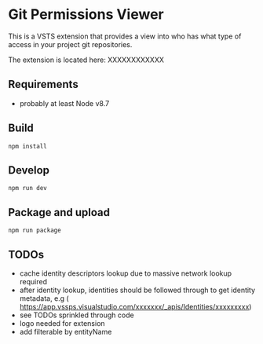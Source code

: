 # Git Permissions Viewer

This is a VSTS extension that provides a view into who has what type of access in your project git repositories.

The extension is located here: XXXXXXXXXXXX

## Requirements
* probably at least Node v8.7

## Build
```script
npm install
```

## Develop
```script
npm run dev
```

## Package and upload
```script
npm run package
```


## TODOs
* cache identity descriptors lookup due to massive network lookup required
* after identity lookup, identities should be followed through to get identity metadata, e.g (
https://app.vssps.visualstudio.com/xxxxxxx/_apis/Identities/xxxxxxxxx)
* see TODOs sprinkled through code
* logo needed for extension
* add filterable by entityName
